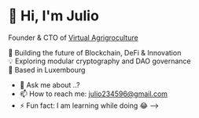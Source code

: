 # 👋 Hi, I'm Julio
Founder & CTO of [Virtual Agrigroculture](https://github.com/VirtualAgrigroculture)

🚀 Building the future of Blockchain, DeFi & Innovation  
💡 Exploring modular cryptography and DAO governance  
🌱 Based in Luxembourg 


- 💬 Ask me about ..?
- 📫 How to reach me: julio234596@gmail.com
- ⚡ Fun fact: I am learning while doing 😂
-->
